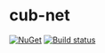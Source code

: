 # cub-net

[![NuGet](https://img.shields.io/nuget/v/Cub.svg)](https://www.nuget.org/packages/Cub/) [![Build status](https://ci.appveyor.com/api/projects/status/37fwm6o1bntr0okc?svg=true)](https://ci.appveyor.com/project/lexipol/cub-net)
